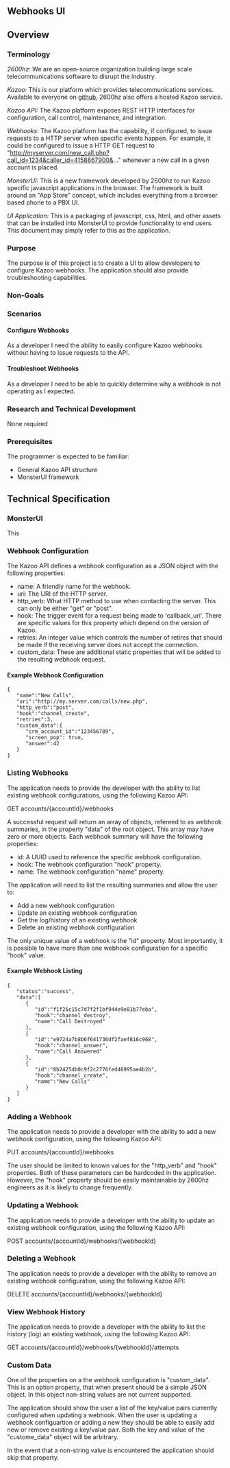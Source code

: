 ## Webhooks UI

## Overview
### Terminology
_2600hz:_ We are an open-source organization building large scale telecommunications software to disrupt the industry.

_Kazoo:_ This is our platform which provides telecommunications services.  Available to everyone on [github](https://github.com/2600hz/kazoo), 2600hz also offers a hosted Kazoo service.

_Kazoo API:_  The Kazoo platform exposes REST HTTP interfaces for configuration, call control, maintenance, and integration.

_Webhooks:_ The Kazoo platform has the capability, if configured, to issue requests to a HTTP server when specific events happen.  For example, it could be configured to issue a HTTP GET request to "http://myserver.com/new_call.php?call_id=1234&caller_id=4158867900&..." whenever a new call in a given account is placed.

_MonsterUI:_ This is a new framework developed by 2600hz to run Kazoo specific javascript applications in the browser.  The framework is built around an "App Store" concept, which includes everything from a browser based phone to a PBX UI.

_UI Application:_  This is a packaging of javascript, css, html, and other assets that can be installed into MonsterUI to provide functionality to end users.  This document may simply refer to this as the application.

### Purpose
The purpose is of this project is to create a UI to allow developers to configure Kazoo webhooks.  The application should also provide troubleshooting capabilities.

### Non-Goals

### Scenarios 
#### Configure Webhooks
As a developer I need the ability to easily configure Kazoo webhooks without having to issue requests to the API. 

#### Troubleshoot Webhooks
As a developer I need to be able to quickly determine why a webhook is not operating as I expected.

### Research and Technical Development
None required

### Prerequisites
The programmer is expected to be familiar:
* General Kazoo API structure
* MonsterUI framework

## Technical Specification
### MonsterUI
This 

### Webhook Configuration
The Kazoo API defines a webhook configuration as a JSON object with the following properties:

* name: A friendly name for the webhook.
* uri: The URI of the HTTP server.
* http_verb: What HTTP method to use when contacting the server.  This can only be either "get" or "post".
* hook: The trigger event for a request being made to 'callback_uri'.  There are specific values for this property which depend on the version of Kazoo.
* retries: An integer value which controls the number of retires that should be made if the receiving server does not accept the connection.
* custom_data:  These are additional static properties that will be added to the resulting webhook request.

#### Example Webhook Configuration
```
{
   "name":"New Calls",
   "uri":"http://my.server.com/calls/new.php",
   "http_verb":"post",
   "hook":"channel_create",
   "retries":3,
   "custom_data":{
      "crm_account_id":"123456789",
      "screen_pop": true,
      "answer":42
   }
}
```

### Listing Webhooks
The application needs to provide the developer with the ability to list existing webhook configurations, using the following Kazoo API:

GET accounts/{accountId}/webhooks

A successful request will return an array of objects, refereed to as webhook summaries, in the property "data" of the root object.  This array may have zero or more objects.  Each webhook summary will have the following properties:

* id: A UUID used to reference the specific webhook configuration.
* hook: The webhook configuration "hook" property.
* name: The webhook configuration "name" property.

The application will need to list the resulting summaries and allow the user to:
* Add a new webhook configuration
* Update an existing webhook configuration
* Get the log/history of an existing webhook
* Delete an existing webhook configuration

The only unique value of a webhook is the "id" property.  Most importantly, it is possible to have more than one webhook configuration for a specific "hook" value.

#### Example Webhook Listing
```
{
   "status":"success",
   "data":[
      {
         "id":"f1f26c15c7d7f2f1bf944e9e81b77eba",
         "hook":"channel_destroy",
         "name":"Call Destroyed"
      },
      {
         "id":"e9724a7b8b6f641736df2faef816c968",
         "hook":"channel_answer",
         "name":"Call Answered"
      },
      {
         "id":"8b2425db0c9f2c2776fed46995ae4b2b",
         "hook":"channel_create",
         "name":"New Calls"
      }
   ]
}
```

### Adding a Webhook
The application needs to provide a developer with the ability to add a new webhook configuration, using the following Kazoo API:

PUT accounts/{accountId}/webhooks

The user should be limited to known values for the "http_verb" and "hook" properties.  Both of these parameters can be hardcoded in the application.  However, the "hook" property should be easily maintainable by 2600hz engineers as it is likely to change frequently.

### Updating a Webhook
The application needs to provide a developer with the ability to update an existing webhook configuration, using the following Kazoo API:

POST  accounts/{accountId}/webhooks/{webhookId}

### Deleting a Webhook
The application needs to provide a developer with the ability to remove an existing webhook configuration, using the following Kazoo API:

DELETE accounts/{accountId}/webhooks/{webhookId}

### View Webhook History
The application needs to provide a developer with the ability to list the history (log) an existing webhook, using the following Kazoo API:

GET accounts/{accountId}/webhooks/{webhookId}/attempts

### Custom Data
One of the properties on a the webhook configuration is "custom_data".  This is an option property, that when present should be a simple JSON object.  In this object non-string values are not current supported.

The application should show the user a list of the key/value pairs currently configured when updating a webhook.  When the user is updating a webhook configuartion or adding a new they should be able to easily add new or remove existing a key/value pair.  Both the key and value of the "custome_data" object will be arbitrary.

In the event that a non-string value is encountered the application should skip that property.
